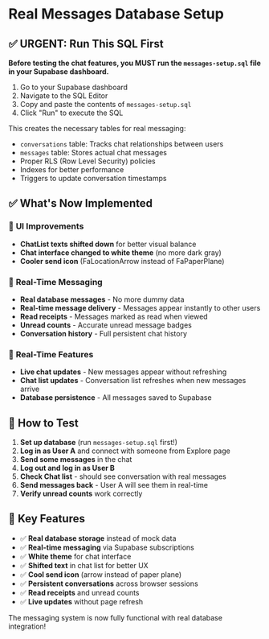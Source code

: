 # Real Messages Database Setup

## ✅ URGENT: Run This SQL First

**Before testing the chat features, you MUST run the `messages-setup.sql` file in your Supabase dashboard.**

1. Go to your Supabase dashboard
2. Navigate to the SQL Editor
3. Copy and paste the contents of `messages-setup.sql`
4. Click "Run" to execute the SQL

This creates the necessary tables for real messaging:

- `conversations` table: Tracks chat relationships between users
- `messages` table: Stores actual chat messages
- Proper RLS (Row Level Security) policies
- Indexes for better performance
- Triggers to update conversation timestamps

## ✅ What's Now Implemented

### 🎨 **UI Improvements**

- **ChatList texts shifted down** for better visual balance
- **Chat interface changed to white theme** (no more dark gray)
- **Cooler send icon** (FaLocationArrow instead of FaPaperPlane)

### 💬 **Real-Time Messaging**

- **Real database messages** - No more dummy data
- **Real-time message delivery** - Messages appear instantly to other users
- **Read receipts** - Messages marked as read when viewed
- **Unread counts** - Accurate unread message badges
- **Conversation history** - Full persistent chat history

### 🔄 **Real-Time Features**

- **Live chat updates** - New messages appear without refreshing
- **Chat list updates** - Conversation list refreshes when new messages arrive
- **Database persistence** - All messages saved to Supabase

## 🎯 **How to Test**

1. **Set up database** (run `messages-setup.sql` first!)
2. **Log in as User A** and connect with someone from Explore page
3. **Send some messages** in the chat
4. **Log out and log in as User B**
5. **Check Chat list** - should see conversation with real messages
6. **Send messages back** - User A will see them in real-time
7. **Verify unread counts** work correctly

## 🚀 **Key Features**

- ✅ **Real database storage** instead of mock data
- ✅ **Real-time messaging** via Supabase subscriptions
- ✅ **White theme** for chat interface
- ✅ **Shifted text** in chat list for better UX
- ✅ **Cool send icon** (arrow instead of paper plane)
- ✅ **Persistent conversations** across browser sessions
- ✅ **Read receipts** and unread counts
- ✅ **Live updates** without page refresh

The messaging system is now fully functional with real database integration!
